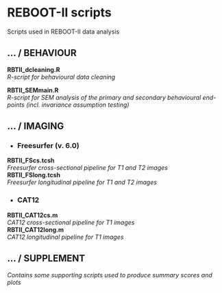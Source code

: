 # REBOOT-II scripts
Scripts used in REBOOT-II data analysis

## ... / BEHAVIOUR
**RBTII_dcleaning.R** \
_R-script for behavioural data cleaning_

**RBTII_SEMmain.R** \
_R-script for SEM analysis of the primary and secondary behavioural end-points
(incl. invariance assumption testing)_

## ... / IMAGING
* ### Freesurfer (v. 6.0)
**RBTII_FScs.tcsh** \
_Freesurfer cross-sectional pipeline for T1 and T2 images_ \
**RBTII_FSlong.tcsh** \
_Freesurfer longitudinal pipeline for T1 and T2 images_


* ### CAT12
**RBTII_CAT12cs.m** \
_CAT12 cross-sectional pipeline for T1 images_ \
**RBTII_CAT12long.m** \
_CAT12 longitudinal pipeline for T1 images_

## ... / SUPPLEMENT
_Contains some supporting scripts used to produce summary scores and plots_
